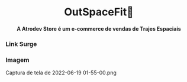 <h1 align="center">OutSpaceFit🚀</h1>


<h4 align="center">A Atrodev Store é um e-commerce de vendas de Trajes Espaciais</h4>


### Link Surge 



### Imagem
Captura de tela de 2022-06-19 01-55-00.png


